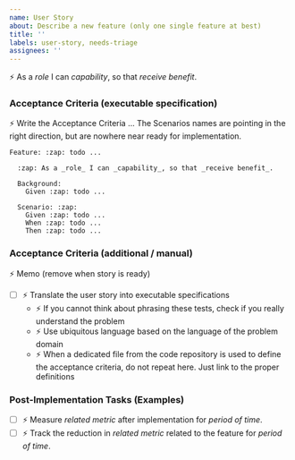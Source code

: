 ```yaml
---
name: User Story
about: Describe a new feature (only one single feature at best)
title: ''
labels: user-story, needs-triage
assignees: ''
---
```


:zap: As a _role_ I can _capability_, so that _receive benefit_.

### Acceptance Criteria (executable specification)
:zap: Write the Acceptance Criteria ... The Scenarios names are pointing in the right direction, but are nowhere near ready for implementation.
```gherkin
Feature: :zap: todo ...

  :zap: As a _role_ I can _capability_, so that _receive benefit_.

  Background:
    Given :zap: todo ...

  Scenario: :zap:
    Given :zap: todo ...
    When :zap: todo ...
    Then :zap: todo ...
```

### Acceptance Criteria (additional / manual)
:zap: Memo (remove when story is ready)
- [ ] :zap: Translate the user story into executable specifications
    - :zap: If you cannot think about phrasing these tests, check if you really understand the problem
    - :zap: Use ubiquitous language based on the language of the problem domain
    - :zap: When a dedicated file from the code repository is used to define the acceptance criteria, do not repeat here. Just link to the proper definitions

### Post-Implementation Tasks (Examples)
- [ ] :zap: Measure _related metric_ after implementation for _period of time_.
- [ ] :zap: Track the reduction in _related metric_ related to the feature for _period of time_.
